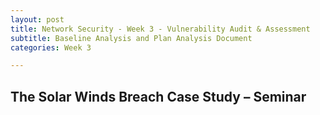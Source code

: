 ```yaml
---
layout: post
title: Network Security - Week 3 - Vulnerability Audit & Assessment 
subtitle: Baseline Analysis and Plan Analysis Document
categories: Week 3

---
```


## The Solar Winds Breach Case Study – Seminar
